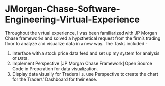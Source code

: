 # JMorgan-Chase-Software-Engineering-Virtual-Experience

Throughout the virtual experience, I was been familiarized with JP Morgan Chase frameworks and solved a hypothetical request from the firm’s trading floor to analyze and visualize data in a new way. The Tasks included -
1. Interface with a stock price data feed and set up my system for analysis of Data.
2. Implement Perspective [JP Morgan Chase Framework] Open Source Code in Preparation for data visualization.
3. Display data visually for Traders i.e. use Perspective to create the chart for the Traders' Dashboard for their ease.
